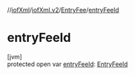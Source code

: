 //[iofXml](../../../index.md)/[iofXml.v2](../index.md)/[EntryFee](index.md)/[entryFeeId](entry-fee-id.md)

# entryFeeId

[jvm]\
protected open var [entryFeeId](entry-fee-id.md): [EntryFeeId](../-entry-fee-id/index.md)
